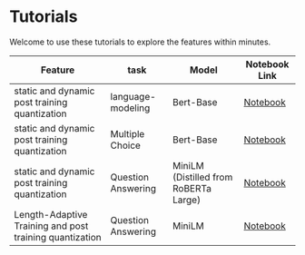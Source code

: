Tutorials
===========================

Welcome to use these tutorials to explore the features within minutes. 



| Feature |task |Model| Notebook Link        |
| ------- | --------------------------------------------- | ----------------- | -------------------- |
|static and dynamic post training quantization|language-modeling|Bert-Base|[Notebook](./language-modeling/bert-base-uncased.ipynb)|
|static and dynamic post training quantization|Multiple Choice|Bert-Base|[Notebook](./multiple-choice/bert-base-uncased_SWAG.ipynb)|
|static and dynamic post training quantization|Question Answering|MiniLM (Distilled from RoBERTa Large)|[Notebook](./question-answering/Dynamic_MiniLM_SQuAD.ipynb)|
|Length-Adaptive Training and post training quantization|Question Answering|MiniLM|[Notebook](./question-answering/Dynamic_MiniLM_SQuAD.ipynb)|



